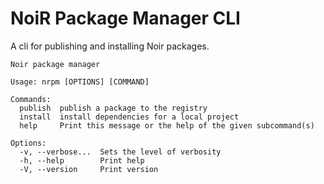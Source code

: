 # NoiR Package Manager CLI

A cli for publishing and installing Noir packages.

```
Noir package manager

Usage: nrpm [OPTIONS] [COMMAND]

Commands:
  publish  publish a package to the registry
  install  install dependencies for a local project
  help     Print this message or the help of the given subcommand(s)

Options:
  -v, --verbose...  Sets the level of verbosity
  -h, --help        Print help
  -V, --version     Print version
```
